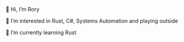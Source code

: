 👋 Hi, I’m Rory

👀 I’m interested in Rust, C#, Systems Automation and playing outside

🌱 I’m currently learning Rust
<!-- - 💞️ I’m looking to collaborate on ... -->
<!-- - 📫 How to reach me ...   -->

<!---
rchap4/rchap4 is a ✨ special ✨ repository because its `README.md` (this file) appears on your GitHub profile.
You can click the Preview link to take a look at your changes.
--->

